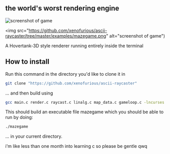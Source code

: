 ## the world's worst rendering engine

![screenshot of game](https://github.com/xenofurious/ascii-raycaster/tree/master/examples/mazegame.png)

<img src="https://github.com/xenofurious/ascii-raycaster/tree/master/examples/mazegame.png" alt="screenshot of game")

A Hovertank-3D style renderer running entirely inside the terminal

## How to install

Run this command in the directory you'd like to clone it in
```bash
git clone "https://github.com/xenofurious/ascii-raycaster"
```
... and then build using
```bash
gcc main.c render.c raycast.c linalg.c map_data.c gameloop.c -lncurses -lm -o mazegame
```

This should build an executable file mazegame which you should be able to run by doing:
```bash
./mazegame
```
... in your current directory.



i'm like less than one month into learning c so please be gentle qwq
